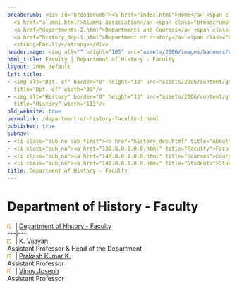 ```yaml
---
breadcrumb: <div id="breadcrumb"><a href="index.html">Home</a> <span class="breadcrumb_spacer">&gt;</span>
  <a href="alumni.html">Alumni Association</a> <span class="breadcrumb_spacer">&gt;</span>
  <a href="departments-2.html">Departments and Courses</a> <span class="breadcrumb_spacer">&gt;</span>
  <a href="history_dep-1.html">Department of History</a> <span class="breadcrumb_spacer">&gt;</span>
  <strong>Faculty</strong></div>
headerimage: <img alt="" height="105" src="assets/2006/images/banners/departments.jpg" width="472"/>
html_title: Faculty | Department of History - Faculty
layout: 2006_default
left_title:
- <img alt="Dpt. of" border="0" height="33" src="assets/2006/content/gt/fcb6421c7c62628408190d4ca84029e5.png"
  title="Dpt. of" width="98"/>
- <img alt="History" border="0" height="33" src="assets/2006/content/gt/f9ed793f83b1f07e74fdb29b49eeb7e8.png"
  title="History" width="113"/>
old_website: true
permalink: /department-of-history-faculty-1.html
published: true
subnav:
- <li class="sub_no sub_first"><a href="history_dep.html" title="About">About</a></li>
- <li class="sub_no"><a href="139.0.0.1.0.0.html" title="Faculty">Faculty</a></li>
- <li class="sub_no"><a href="140.0.0.1.0.0.html" title="Courses">Courses</a></li>
- <li class="sub_no"><a href="141.0.0.1.0.0.html" title="Students">Students</a></li>
title: Department of History - Faculty
---
```


# Department of History - Faculty

![](assets/2006/img/article/intlink_1.gif)![](assets/2006/img/leer.gif) | [Department of History -
Faculty](department-of-history-faculty-1.html)  
---|---  
![](assets/2006/img/article/intlink_1.gif)![](assets/2006/img/leer.gif) | [K. Vijayan](vijayan-1.html)  
Assistant Professor & Head of the Department  
![](assets/2006/img/article/intlink_1.gif)![](assets/2006/img/leer.gif) | [Prakash Kumar
K.](prakash-1.html)  
Assistant Professor  
![](assets/2006/img/article/intlink_1.gif)![](assets/2006/img/leer.gif) | [Vinoy Joseph](vinoy-1.html)  
Assistant Professor